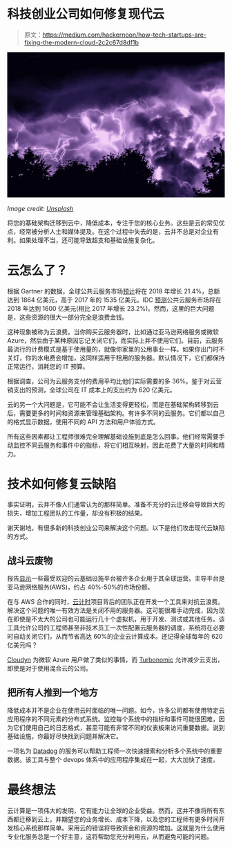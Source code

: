 # 科技创业公司如何修复现代云

> 原文：<https://medium.com/hackernoon/how-tech-startups-are-fixing-the-modern-cloud-2c2c67d8df1b>

![](img/de480a8d5ebd7d87c790f1df184572a0.png)

*Image credit:* [*Unsplash*](https://unsplash.com/photos/jh2KTqHLMjE)

将您的基础架构迁移到云中，降低成本，专注于您的核心业务。这些是云的常见优点，经常被分析人士和媒体提及。在这个过程中失去的是，云并不总是对企业有利。如果处理不当，还可能导致超支和基础设施复杂化。

# **云怎么了？**

根据 Gartner 的数据，全球公共云服务市场[预计](https://www.gartner.com/newsroom/id/3871416)将在 2018 年增长 21.4%，总额达到 1864 亿美元，高于 2017 年的 1535 亿美元。IDC [预测](https://www.idc.com/getdoc.jsp?containerId=prUS43511618)公共云服务市场将在 2018 年达到 1600 亿美元(相比 2017 年增长 23.2%)。然而，这里的巨大问题是，这些资源的很大一部分完全是浪费金钱。

这种现象被称为云浪费。当你购买云服务器时，比如通过亚马逊网络服务或微软 Azure，然后由于某种原因忘记关闭它们，而实际上并不使用它们。目前，云服务最流行的计费模式是基于使用量的，就像你家里的公用事业一样。如果你出门时不关灯，你的水电费会增加，这同样适用于租用的服务器。默认情况下，它们都保持正常运行，消耗您的 IT 预算。

根据调查，公司为云服务支付的费用平均比他们实际需要的多 36%。鉴于对云营销支出的预测，全球公司在 IT 成本上的支出约为 620 亿美元。

云的另一个大问题是，它可能不会让生活变得更轻松，而是在基础架构转移到云后，需要更多的时间和资源来管理基础架构。有许多不同的云服务。它们都以自己的格式显示数据，使用不同的 API 方法和用户体验方式。

所有这些因素都让工程师很难完全理解基础设施到底是怎么回事。他们经常需要手动监控不同云服务和事件中的指标，将它们相互映射，因此花费了大量的时间和精力。

# **技术如何修复云缺陷**

事实证明，云并不像人们通常认为的那样简单。准备不充分的云迁移会导致巨大的损失，增加工程团队的工作量，却没有积极的结果。

谢天谢地，有很多新的科技创业公司来解决这个问题。以下是他们攻击现代云缺陷的方式。

## **战斗云废物**

报告[显示](https://info.skyhighnetworks.com/WP-CSA-Survey-Custom-Applications-and-IaaS-Survey-Report_Banner-Cloud-MFE.html?Source=Website&LSource=Website)一些最受欢迎的云基础设施平台被许多企业用于其全球运营。主导平台是亚马逊网络服务(AWS)，约占 40%-50%的市场份额。

在与 AWS 合作的同时，[云计时](https://cloudtiming.com/)项目背后的团队正在开发一个工具来对抗云浪费。解决这个问题的唯一有效方法是关闭不用的服务器。这可能很难手动完成，因为现在即使是不太大的公司也可能运行几十个虚拟机，用于开发、测试或其他任务。该工具允许公司的工程师甚至非技术员工一次性配置云服务器的调度，系统将在必要时自动关闭它们，从而节省高达 60%的企业云计算成本。还记得全球每年的 620 亿美元吗？

[Cloudyn](https://www.cloudyn.com/msp/) 为微软 Azure 用户做了类似的事情，而 [Turbonomic](https://turbonomic.com/product-3/how-it-works/) 允许减少云支出，即使是对于使用混合云的公司。

## **把所有人推到一个地方**

降低成本并不是企业在使用云时面临的唯一问题。如今，许多公司都有使用特定云应用程序的不同元素的分布式系统。监控每个系统中的指标和事件可能很困难，因为它们使用自己的日志格式，甚至可能有非常不同的仪表板来访问重要数据。说到基础设施，你最好尽快找到问题并解决它。

一项名为 [Datadog](https://www.datadoghq.com/product/) 的服务可以帮助工程师一次快速搜索和分析多个系统中的重要数据。该工具与整个 devops 体系中的应用程序集成在一起，大大加快了速度。

# **最终想法**

云计算是一项伟大的发明，它有能力让全球的企业受益。然而，这并不像将所有东西都迁移到云上，并期望您的业务增长、成本下降，以及您的工程师有更多时间开发核心系统那样简单。采用云的错误将导致资金和资源的增加。这就是为什么使用专业化服务总是一个好主意，这将帮助您充分利用云，从而避免可能的问题。